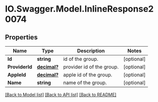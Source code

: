 # IO.Swagger.Model.InlineResponse20074
## Properties

Name | Type | Description | Notes
------------ | ------------- | ------------- | -------------
**Id** | **string** | id of the group. | [optional] 
**ProviderId** | [**decimal?**](BigDecimal.md) | provider id of the group. | [optional] 
**AppleId** | [**decimal?**](BigDecimal.md) | apple id of the group. | [optional] 
**Name** | **string** | name of the group. | [optional] 

[[Back to Model list]](../README.md#documentation-for-models) [[Back to API list]](../README.md#documentation-for-api-endpoints) [[Back to README]](../README.md)

